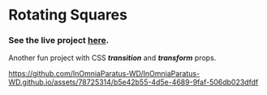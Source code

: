 # Rotating Squares

### See the live project [here](https://inomniaparatus-wd.github.io/Rotating-Divs/).

Another fun project with CSS **_transition_** and  **_transform_** props.

https://github.com/InOmniaParatus-WD/InOmniaParatus-WD.github.io/assets/78725314/b5e42b55-4d5e-4689-9faf-506db023dfdf
